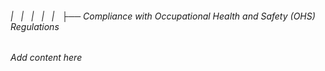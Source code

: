 ###### |   |   |   |   |   ├── Compliance with Occupational Health and Safety (OHS) Regulations

*Add content here*